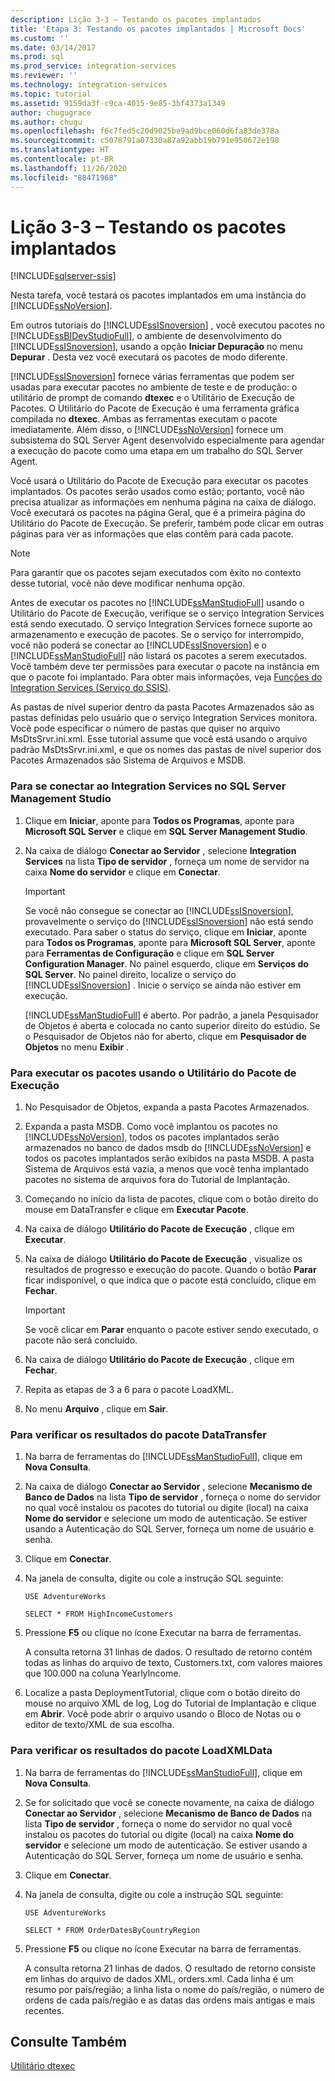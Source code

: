 ```yaml
---
description: Lição 3-3 – Testando os pacotes implantados
title: 'Etapa 3: Testando os pacotes implantados | Microsoft Docs'
ms.custom: ''
ms.date: 03/14/2017
ms.prod: sql
ms.prod_service: integration-services
ms.reviewer: ''
ms.technology: integration-services
ms.topic: tutorial
ms.assetid: 9159da3f-c9ca-4015-9e85-3bf4373a1349
author: chugugrace
ms.author: chugu
ms.openlocfilehash: f6c7fed5c20d9025be9ad9bce060d6fa83de378a
ms.sourcegitcommit: c5078791a07330a87a92abb19b791e950672e198
ms.translationtype: HT
ms.contentlocale: pt-BR
ms.lasthandoff: 11/26/2020
ms.locfileid: "88471968"
---
```

# <a name="lesson-3-3---testing-the-deployed-packages"></a>Lição 3-3 – Testando os pacotes implantados

[!INCLUDE[sqlserver-ssis](../includes/applies-to-version/sqlserver-ssis.md)]


Nesta tarefa, você testará os pacotes implantados em uma instância do [!INCLUDE[ssNoVersion](../includes/ssnoversion-md.md)].  
  
Em outros tutoriais do [!INCLUDE[ssISnoversion](../includes/ssisnoversion-md.md)] , você executou pacotes no [!INCLUDE[ssBIDevStudioFull](../includes/ssbidevstudiofull-md.md)], o ambiente de desenvolvimento do [!INCLUDE[ssISnoversion](../includes/ssisnoversion-md.md)], usando a opção **Iniciar Depuração** no menu **Depurar** . Desta vez você executará os pacotes de modo diferente.  
  
[!INCLUDE[ssISnoversion](../includes/ssisnoversion-md.md)] fornece várias ferramentas que podem ser usadas para executar pacotes no ambiente de teste e de produção: o utilitário de prompt de comando **dtexec** e o Utilitário de Execução de Pacotes. O Utilitário do Pacote de Execução é uma ferramenta gráfica compilada no **dtexec**. Ambas as ferramentas executam o pacote imediatamente. Além disso, o [!INCLUDE[ssNoVersion](../includes/ssnoversion-md.md)] fornece um subsistema do SQL Server Agent desenvolvido especialmente para agendar a execução do pacote como uma etapa em um trabalho do SQL Server Agent.  
  
Você usará o Utilitário do Pacote de Execução para executar os pacotes implantados. Os pacotes serão usados como estão; portanto, você não precisa atualizar as informações em nenhuma página na caixa de diálogo. Você executará os pacotes na página Geral, que é a primeira página do Utilitário do Pacote de Execução. Se preferir, também pode clicar em outras páginas para ver as informações que elas contêm para cada pacote.  
  
> [!NOTE]  
> Para garantir que os pacotes sejam executados com êxito no contexto desse tutorial, você não deve modificar nenhuma opção.  
  
Antes de executar os pacotes no [!INCLUDE[ssManStudioFull](../includes/ssmanstudiofull-md.md)] usando o Utilitário do Pacote de Execução, verifique se o serviço Integration Services está sendo executado. O serviço Integration Services fornece suporte ao armazenamento e execução de pacotes. Se o serviço for interrompido, você não poderá se conectar ao [!INCLUDE[ssISnoversion](../includes/ssisnoversion-md.md)] e o [!INCLUDE[ssManStudioFull](../includes/ssmanstudiofull-md.md)] não listará os pacotes a serem executados. Você também deve ter permissões para executar o pacote na instância em que o pacote foi implantado. Para obter mais informações, veja [Funções do Integration Services &#40;Serviço do SSIS&#41;](../integration-services/security/integration-services-roles-ssis-service.md).  
  
As pastas de nível superior dentro da pasta Pacotes Armazenados são as pastas definidas pelo usuário que o serviço Integration Services monitora. Você pode especificar o número de pastas que quiser no arquivo MsDtsSrvr.ini.xml. Esse tutorial assume que você está usando o arquivo padrão MsDtsSrvr.ini.xml, e que os nomes das pastas de nível superior dos Pacotes Armazenados são Sistema de Arquivos e MSDB.  
  
### <a name="to-connect-to-integration-services-in-sql-server-management-studio"></a>Para se conectar ao Integration Services no SQL Server Management Studio  
  
1.  Clique em **Iniciar**, aponte para **Todos os Programas**, aponte para **Microsoft SQL Server** e clique em **SQL Server Management Studio**.  
  
2.  Na caixa de diálogo **Conectar ao Servidor** , selecione **Integration Services** na lista **Tipo de servidor** , forneça um nome de servidor na caixa **Nome do servidor** e clique em **Conectar**.  
  
    > [!IMPORTANT]  
    > Se você não consegue se conectar ao [!INCLUDE[ssISnoversion](../includes/ssisnoversion-md.md)], provavelmente o serviço do [!INCLUDE[ssISnoversion](../includes/ssisnoversion-md.md)] não está sendo executado. Para saber o status do serviço, clique em **Iniciar**, aponte para **Todos os Programas**, aponte para **Microsoft SQL Server**, aponte para **Ferramentas de Configuração** e clique em **SQL Server Configuration Manager**. No painel esquerdo, clique em **Serviços do SQL Server**. No painel direito, localize o serviço do [!INCLUDE[ssISnoversion](../includes/ssisnoversion-md.md)] . Inicie o serviço se ainda não estiver em execução.  
  
    [!INCLUDE[ssManStudioFull](../includes/ssmanstudiofull-md.md)] é aberto. Por padrão, a janela Pesquisador de Objetos é aberta e colocada no canto superior direito do estúdio. Se o Pesquisador de Objetos não for aberto, clique em **Pesquisador de Objetos** no menu **Exibir** .  
  
### <a name="to-run-the-packages-using-the-execute-package-utility"></a>Para executar os pacotes usando o Utilitário do Pacote de Execução  
  
1.  No Pesquisador de Objetos, expanda a pasta Pacotes Armazenados.  
  
2.  Expanda a pasta MSDB. Como você implantou os pacotes no [!INCLUDE[ssNoVersion](../includes/ssnoversion-md.md)], todos os pacotes implantados serão armazenados no banco de dados msdb do [!INCLUDE[ssNoVersion](../includes/ssnoversion-md.md)] e todos os pacotes implantados serão exibidos na pasta MSDB. A pasta Sistema de Arquivos está vazia, a menos que você tenha implantado pacotes no sistema de arquivos fora do Tutorial de Implantação.  
  
3.  Começando no início da lista de pacotes, clique com o botão direito do mouse em DataTransfer e clique em **Executar Pacote**.  
  
4.  Na caixa de diálogo **Utilitário do Pacote de Execução** , clique em **Executar**.  
  
5.  Na caixa de diálogo **Utilitário do Pacote de Execução** , visualize os resultados de progresso e execução do pacote. Quando o botão **Parar** ficar indisponível, o que indica que o pacote está concluído, clique em **Fechar**.  
  
    > [!IMPORTANT]  
    > Se você clicar em **Parar** enquanto o pacote estiver sendo executado, o pacote não será concluído.  
  
6.  Na caixa de diálogo **Utilitário do Pacote de Execução** , clique em **Fechar**.  
  
7.  Repita as etapas de 3 a 6 para o pacote LoadXML.  
  
8.  No menu **Arquivo** , clique em **Sair**.  
  
### <a name="to-verify-the-results-of-the-datatransfer-package"></a>Para verificar os resultados do pacote DataTransfer  
  
1.  Na barra de ferramentas do [!INCLUDE[ssManStudioFull](../includes/ssmanstudiofull-md.md)], clique em **Nova Consulta**.  
  
2.  Na caixa de diálogo **Conectar ao Servidor** , selecione **Mecanismo de Banco de Dados** na lista **Tipo de servidor** , forneça o nome do servidor no qual você instalou os pacotes do tutorial ou digite (local) na caixa **Nome do servidor** e selecione um modo de autenticação. Se estiver usando a Autenticação do SQL Server, forneça um nome de usuário e senha.  
  
3.  Clique em **Conectar**.  
  
4.  Na janela de consulta, digite ou cole a instrução SQL seguinte:  
  
    `USE AdventureWorks`  
  
    `SELECT * FROM HighIncomeCustomers`  
  
5.  Pressione **F5** ou clique no ícone Executar na barra de ferramentas.  
  
    A consulta retorna 31 linhas de dados. O resultado de retorno contém todas as linhas do arquivo de texto, Customers.txt, com valores maiores que 100.000 na coluna YearlyIncome.  
  
6.  Localize a pasta DeploymentTutorial, clique com o botão direito do mouse no arquivo XML de log, Log do Tutorial de Implantação e clique em **Abrir**. Você pode abrir o arquivo usando o Bloco de Notas ou o editor de texto/XML de sua escolha.  
  
### <a name="to-verify-the-results-of-the-loadxmldata-package"></a>Para verificar os resultados do pacote LoadXMLData  
  
1.  Na barra de ferramentas do [!INCLUDE[ssManStudioFull](../includes/ssmanstudiofull-md.md)], clique em **Nova Consulta**.  
  
2.  Se for solicitado que você se conecte novamente, na caixa de diálogo **Conectar ao Servidor** , selecione **Mecanismo de Banco de Dados** na lista **Tipo de servidor** , forneça o nome do servidor no qual você instalou os pacotes do tutorial ou digite (local) na caixa **Nome do servidor** e selecione um modo de autenticação. Se estiver usando a Autenticação do SQL Server, forneça um nome de usuário e senha.  
  
3.  Clique em **Conectar**.  
  
4.  Na janela de consulta, digite ou cole a instrução SQL seguinte:  
  
    `USE AdventureWorks`  
  
    `SELECT * FROM OrderDatesByCountryRegion`  
  
5.  Pressione **F5** ou clique no ícone Executar na barra de ferramentas.  
  
    A consulta retorna 21 linhas de dados. O resultado de retorno consiste em linhas do arquivo de dados XML, orders.xml. Cada linha é um resumo por país/região; a linha lista o nome do país/região, o número de ordens de cada país/região e as datas das ordens mais antigas e mais recentes.  
  
## <a name="see-also"></a>Consulte Também  
[Utilitário dtexec](../integration-services/packages/dtexec-utility.md)  
  
  
  
